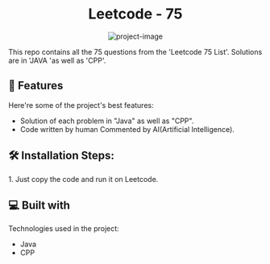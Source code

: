 <h1 align="center" id="title">Leetcode - 75</h1>

<p align="center"><img src="https://miro.medium.com/v2/resize:fit:1200/1*3N6z7wCvSkDRv_Kr1ZIk4A@2x.jpeg" alt="project-image"></p>

<p id="description">This repo contains all the 75 questions from the 'Leetcode 75 List'. Solutions are in 'JAVA 'as well as 'CPP'.</p>

  
  
<h2>🧐 Features</h2>

Here're some of the project's best features:

*   Solution of each problem in "Java" as well as "CPP".
*   Code written by human Commented by AI(Artificial Intelligence).

<h2>🛠️ Installation Steps:</h2>

<p>1. Just copy the code and run it on Leetcode.</p>

  
  
<h2>💻 Built with</h2>

Technologies used in the project:

*   Java
*   CPP